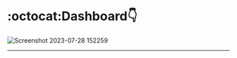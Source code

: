# :octocat:Dashboard👇
![Screenshot 2023-07-28 152259](https://github.com/saradune6/sales-bi/assets/39629707/23e117f3-fd1d-4c0b-a0a7-391795d3ca79)

<hr />
<br />

